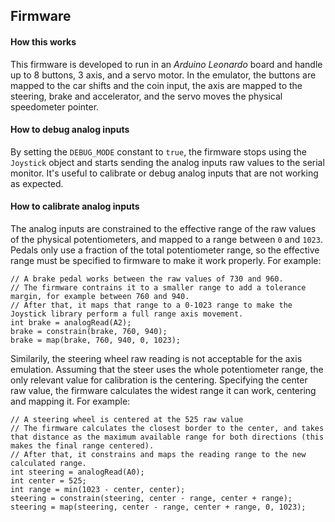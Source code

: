 ## Firmware

#### How this works
This firmware is developed to run in an *Arduino Leonardo* board and handle up to 8 buttons, 3 axis, and a servo motor. In the emulator, the buttons are mapped to the car shifts and the coin input, the axis are mapped to the steering, brake and accelerator, and the servo moves the physical speedometer pointer.  

#### How to debug analog inputs
By setting the `DEBUG_MODE` constant to `true`, the firmware stops using the `Joystick` object and starts sending the analog inputs raw values to the serial monitor. It's useful to calibrate or debug analog inputs that are not working as expected.

#### How to calibrate analog inputs
The analog inputs are constrained to the effective range of the raw values of the physical potentiometers, and mapped to a range between `0` and `1023`.  
Pedals only use a fraction of the total potentiometer range, so the effective range must be specified to firmware to make it work properly. For example:
```
// A brake pedal works between the raw values of 730 and 960.
// The firmware contrains it to a smaller range to add a tolerance margin, for example between 760 and 940.
// After that, it maps that range to a 0-1023 range to make the Joystick library perform a full range axis movement.
int brake = analogRead(A2);
brake = constrain(brake, 760, 940);
brake = map(brake, 760, 940, 0, 1023);
```  
Similarily, the steering wheel raw reading is not acceptable for the axis emulation. Assuming that the steer uses the whole potentiometer range, the only relevant value for calibration is the centering. Specifying the center raw value, the firmware calculates the widest range it can work, centering and mapping it. For example:
```
// A steering wheel is centered at the 525 raw value
// The firmware calculates the closest border to the center, and takes that distance as the maximum available range for both directions (this makes the final range centered).
// After that, it constrains and maps the reading range to the new calculated range.
int steering = analogRead(A0);
int center = 525;
int range = min(1023 - center, center);
steering = constrain(steering, center - range, center + range);
steering = map(steering, center - range, center + range, 0, 1023);
```

